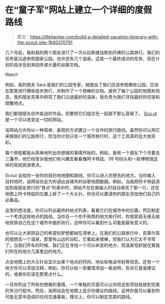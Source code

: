 # 在“童子军”网站上建立一个详细的度假路线

> 原文：<https://lifehacker.com/build-a-detailed-vacation-itinerary-with-the-scout-site-1840370791>

几个月前，我和我的两个朋友进行了一次从拉斯维加斯到丹佛的公路旅行。我们的任务是沿途参观国家公园，也许还有几个温泉。这是一个最终成功的任务，但在计划阶段涉及到来回传递大量的谷歌文档。

Watch

例如，我的朋友 Sara 是我们的公园专家，她提出了我们应该参观哪些公园，应该在那里进行哪些徒步旅行，并制作了一个很棒的文档，提供了每个公园的地图和信息。我的朋友克莱尔研究了我们沿途最好的温泉，我负责为我们寻找最好的住宿和就餐地点。

我们都很擅长创作各自的作品，但要把它们组合在一起就不那么容易了。 [Sco ut](https://scoutexplore.com/home) 是一个可以改变这一切的网站。

该网站允许你以一种简单、直观的方式建立一个合作的旅行路线。虽然你可以用它来做我们的公路旅行，但当你计划只去一个城市旅行时，这个工具真的会大放异彩。

每个旅程都是从简单地列出你想做的事情开始的。例如，我有一个朋友下个月要去三藩市，他已经告诉我他们有兴趣去看看像阿卡特兹、39 号码头和一些博物馆这样的常规旅游景点。

Scout 会给你一张你的目的地地图和路线，你可以进入你想去的地方。当你输入目的地时，该网站也会为你调出该城市的谷歌地图数据。例如，当我把阿卡特兹添加到我朋友旅行的“景点”列表中时，网站不仅在我输入时自动填充了那一行，还在地图上阿卡特兹的位置上掉了一个大头针。你也可以邀请你的朋友添加他们自己的必备品。

这里的想法是，你可以列出最终的地点列表，看看它们在城市中的位置，然后制定一个考虑这些地点的路线。当你去一个你不熟悉的地方旅行时，你很容易无缘无故地安排自己在这个城市中曲折前行。这样你可以看到什么可能是最有意义的。

也可以让大家把自己的希望和梦想都抛在清单上。在我们的公路旅行中，克莱尔真的很想去一个温泉，那里有山边的浴缸。它看起来很棒，但我们认为它太不寻常了。当我们开车的时候，我们正在寻找一个可以休息的地方，而温泉恰好就在离我们所在的地方几英里远的地方。

点击地图上的大头针会显示出某个地点的时间、地址和电话号码等信息。还有一个地方你可以添加注释。例如，你可以给一家餐馆添加一条说明，告诉它是谁建议的，或者你应该在那里点什么。

一旦你列出了所有你想做的事情，一个单独的页面可以让你将这些项目拖放到完美的多日行程中。然后，该网站会在地图上显示你建议的路线，这样你就可以看到你可能无意中造成的任何交通事故，理论上，你可以制定完美的路线。